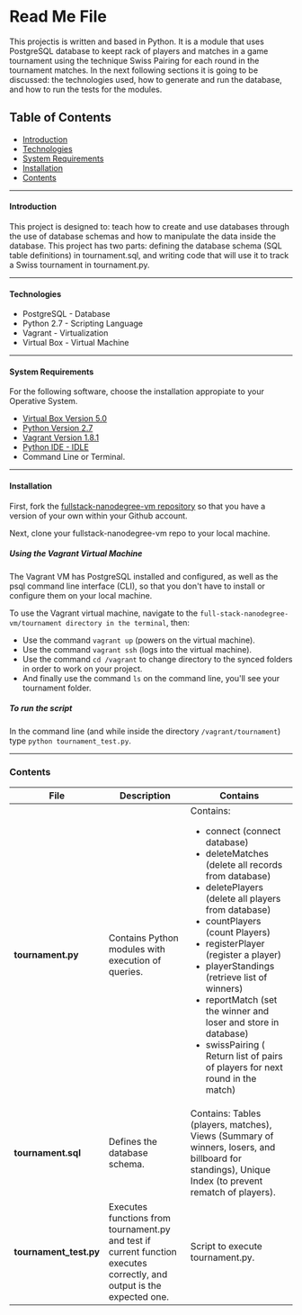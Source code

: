 # Read Me File 

This projectis is written and based in Python. It is a module that uses PostgreSQL database to keept rack of players and matches in a game tournament using the technique Swiss Pairing for each round in the tournament matches.  In the next following sections it is going to be discussed: the technologies used, how to generate and run the database, and how to run the tests for the modules.

## Table of Contents
- [Introduction](#introduction)
- [Technologies](#technologies)
- [System Requirements](#system-requirements)
- [Installation](#installation)
- [Contents](#contents)

---
#### Introduction

This project is designed to: teach how to create and use databases through the use of database schemas and how to manipulate the data inside the database. This project has two parts: defining the database schema (SQL table definitions) in tournament.sql, and writing code that will use it to track a Swiss tournament in tournament.py.

---
#### Technologies
-  PostgreSQL - Database
-  Python 2.7 - Scripting Language
-  Vagrant - Virtualization
-  Virtual Box - Virtual Machine

---
#### System Requirements
For the following software, choose the installation appropiate to your Operative System.
- [Virtual Box Version 5.0](https://www.virtualbox.org/wiki/Downloads)
- [Python Version 2.7](https://www.python.org/downloads/)
- [Vagrant Version 1.8.1](https://www.vagrantup.com/downloads.html)
- [Python IDE - IDLE](https://docs.python.org/3/library/idle.html)
- Command Line or Terminal.

---
#### Installation
First, fork the [fullstack-nanodegree-vm repository](#https://www.google.com/url?q=http://github.com/udacity/fullstack-nanodegree-vm&sa=D&ust=1458487900160000&usg=AFQjCNHBQhACq_wS9zRVL9hdU0GzvSaU2w) so that you have a version of your own within your Github account.

Next, clone your fullstack-nanodegree-vm repo to your local machine.

##### Using the Vagrant Virtual Machine

The Vagrant VM has PostgreSQL installed and configured, as well as the psql command line interface (CLI), so that you don't have to install or configure them on your local machine.

To use the Vagrant virtual machine, navigate to the `full-stack-nanodegree-vm/tournament directory in the terminal`, then:
- Use the command `vagrant up` (powers on the virtual machine).
- Use the command `vagrant ssh` (logs into the virtual machine). 
- Use the command `cd /vagrant` to change directory to the synced folders in order to work on your project.
- And finally use the command `ls` on the command line, you'll see your tournament folder.

##### To run the script

In the command line (and while inside the directory `/vagrant/tournament`) type `python tournament_test.py`.

---
### Contents

File | Description | Contains
--- | --- | ---
**tournament.py**| Contains Python modules with execution of queries. | Contains:  <ul> <li>connect (connect database)</li><li> deleteMatches (delete all records from database)</li> <li> deletePlayers (delete all players from database)</li> <li>countPlayers (count Players)</li> <li> registerPlayer (register a player)</li> <li>playerStandings (retrieve list of winners)</li> <li>reportMatch (set the winner and loser and store in database)</li> <li>swissPairing ( Return list of pairs of players for next round in the match)</li><ul>
**tournament.sql**| Defines the database schema.  | Contains: Tables (players, matches), Views (Summary of winners, losers, and billboard for standings), Unique Index (to prevent rematch of players).
**tournament_test.py** | Executes functions from tournament.py and test if current function executes correctly, and output is the expected one.|  Script to execute tournament.py.
